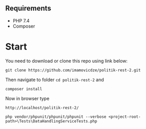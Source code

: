 ## Requirements

- PHP 7.4
- Composer 

# Start

You need to download or clone this repo using link below:

`git clone https://github.com/imamovicdze/politik-rest-2.git`

Then navigate to folder `cd politik-rest-2` and

`composer install`

Now in browser type 

`http://localhost/politik-rest-2/`

`php vendor/phpunit/phpunit/phpunit --verbose <project-root-path>\Tests\DataHandlingServiceTests.php`
